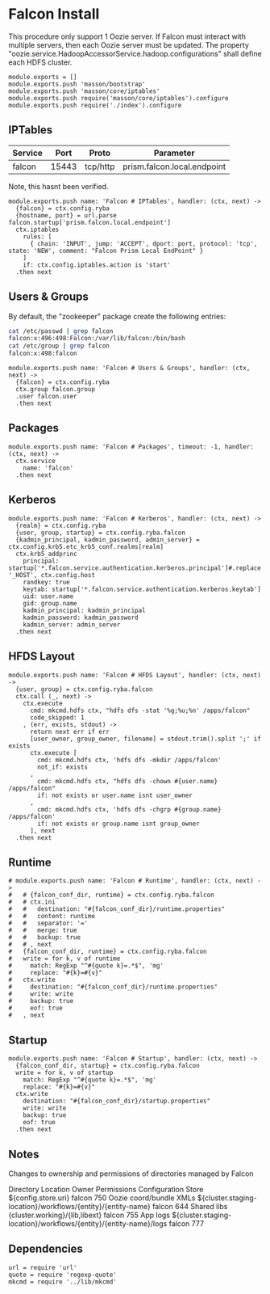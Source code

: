 
# Falcon Install

This procedure only support 1 Oozie server. If Falcon must interact with
multiple servers, then each Oozie server must be updated. The property
"oozie.service.HadoopAccessorService.hadoop.configurations" shall define
each HDFS cluster.

    module.exports = []
    module.exports.push 'masson/bootstrap'
    module.exports.push 'masson/core/iptables'
    module.exports.push require('masson/core/iptables').configure
    module.exports.push require('./index').configure

## IPTables

| Service   | Port       | Proto     | Parameter                   |
|-----------|------------|-----------|-----------------------------|
| falcon    | 15443      | tcp/http  | prism.falcon.local.endpoint |

Note, this hasnt been verified.

    module.exports.push name: 'Falcon # IPTables', handler: (ctx, next) ->
      {falcon} = ctx.config.ryba
      {hostname, port} = url.parse falcon.startup['prism.falcon.local.endpoint']
      ctx.iptables
        rules: [
          { chain: 'INPUT', jump: 'ACCEPT', dport: port, protocol: 'tcp', state: 'NEW', comment: "Falcon Prism Local EndPoint" }
        ]
        if: ctx.config.iptables.action is 'start'
      .then next

## Users & Groups

By default, the "zookeeper" package create the following entries:

```bash
cat /etc/passwd | grep falcon
falcon:x:496:498:Falcon:/var/lib/falcon:/bin/bash
cat /etc/group | grep falcon
falcon:x:498:falcon
```

    module.exports.push name: 'Falcon # Users & Groups', handler: (ctx, next) ->
      {falcon} = ctx.config.ryba
      ctx.group falcon.group
      .user falcon.user
      .then next

## Packages

    module.exports.push name: 'Falcon # Packages', timeout: -1, handler: (ctx, next) ->
      ctx.service
        name: 'falcon'
      .then next

## Kerberos

    module.exports.push name: 'Falcon # Kerberos', handler: (ctx, next) ->
      {realm} = ctx.config.ryba
      {user, group, startup} = ctx.config.ryba.falcon
      {kadmin_principal, kadmin_password, admin_server} = ctx.config.krb5.etc_krb5_conf.realms[realm]
      ctx.krb5_addprinc
        principal: startup['*.falcon.service.authentication.kerberos.principal']#.replace '_HOST', ctx.config.host
        randkey: true
        keytab: startup['*.falcon.service.authentication.kerberos.keytab']
        uid: user.name
        gid: group.name
        kadmin_principal: kadmin_principal
        kadmin_password: kadmin_password
        kadmin_server: admin_server
      .then next

## HFDS Layout

    module.exports.push name: 'Falcon # HFDS Layout', handler: (ctx, next) ->
      {user, group} = ctx.config.ryba.falcon
      ctx.call (_, next) ->
        ctx.execute
          cmd: mkcmd.hdfs ctx, "hdfs dfs -stat '%g;%u;%n' /apps/falcon"
          code_skipped: 1
        , (err, exists, stdout) ->
          return next err if err
          [user_owner, group_owner, filename] = stdout.trim().split ';' if exists
          ctx.execute [
            cmd: mkcmd.hdfs ctx, 'hdfs dfs -mkdir /apps/falcon'
            not_if: exists
          ,
            cmd: mkcmd.hdfs ctx, "hdfs dfs -chown #{user.name} /apps/falcon"
            if: not exists or user.name isnt user_owner
          ,
            cmd: mkcmd.hdfs ctx, 'hdfs dfs -chgrp #{group.name} /apps/falcon'
            if: not exists or group.name isnt group_owner
          ], next
      .then next

## Runtime

    # module.exports.push name: 'Falcon # Runtime', handler: (ctx, next) ->
    #   # {falcon_conf_dir, runtime} = ctx.config.ryba.falcon
    #   # ctx.ini
    #   #   destination: "#{falcon_conf_dir}/runtime.properties"
    #   #   content: runtime
    #   #   separator: '='
    #   #   merge: true
    #   #   backup: true
    #   # , next
    #   {falcon_conf_dir, runtime} = ctx.config.ryba.falcon
    #   write = for k, v of runtime
    #     match: RegExp "^#{quote k}=.*$", 'mg'
    #     replace: "#{k}=#{v}"
    #   ctx.write
    #     destination: "#{falcon_conf_dir}/runtime.properties"
    #     write: write
    #     backup: true
    #     eof: true
    #   , next

## Startup

    module.exports.push name: 'Falcon # Startup', handler: (ctx, next) ->
      {falcon_conf_dir, startup} = ctx.config.ryba.falcon
      write = for k, v of startup
        match: RegExp "^#{quote k}=.*$", 'mg'
        replace: "#{k}=#{v}"
      ctx.write
        destination: "#{falcon_conf_dir}/startup.properties"
        write: write
        backup: true
        eof: true
      .then next

## Notes

Changes to ownership and permissions of directories managed by Falcon

Directory   Location  Owner   Permissions
Configuration Store   ${config.store.uri}   falcon  750
Oozie coord/bundle XMLs   ${cluster.staging-location}/workflows/{entity}/{entity-name}  falcon  644
Shared libs   {cluster.working}/{lib,libext}  falcon  755
App logs  ${cluster.staging-location}/workflows/{entity}/{entity-name}/logs   falcon  777

## Dependencies

    url = require 'url'
    quote = require 'regexp-quote'
    mkcmd = require '../lib/mkcmd'
